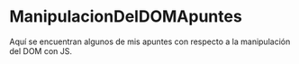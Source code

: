 # ManipulacionDelDOMApuntes
Aquí se encuentran algunos de mis apuntes con respecto a la manipulación del DOM con JS.
